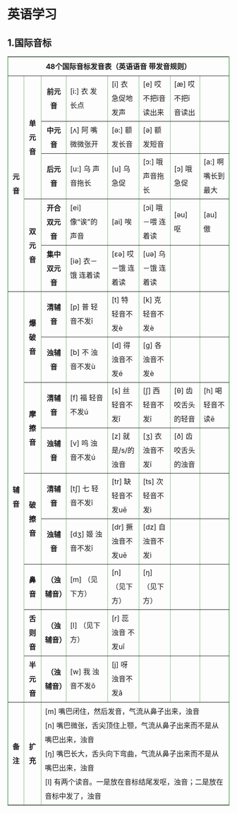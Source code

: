 # 英语学习

## 1.国际音标

<center>
    <table border="1" cellpadding="4" bordercolor="#85B989" style="line-height:2em;">
        <tbody>
            <tr>
                <th colspan="8" align="center" height="43">
                    <b>48个国际音标发音表（英语语音 带发音规则）</b>
                </th>
            </tr>
            <tr>
                <th rowspan="5" width="33">元音</th>
                <th rowspan="3" width="54">单元音</th>
                <th width="82">前元音</th>
                <td width="155" class="yb">[i:] 衣 发长点</td>
                <td width="147">[i] 衣 急促地发声</td>
                <td width="165">[e] 哎 不把ī音读出来</td>
                <td width="147">[æ] 哎 不把ī音读出</td>
                <th width="143">　</th>
            </tr>
            <tr>
                <th width="82">中元音</th>
                <td width="155">[ʌ] 阿 嘴微微张开</td>
                <td width="147">[ə:] 额 发长音</td>
                <td width="165">[ə] 额 发短音</td>
                <th width="147"></th>
                <th width="143"></th>
            </tr>
            <tr>
                <th width="82">后元音</th>
                <td width="155">[u:] 乌 声音拖长</td>
                <td width="147">[u] 乌 急促</td>
                <td width="165">[ɔ:] 哦 声音拖长</td>
                <td width="147">[ɔ] 哦 急促</td>
                <td width="143">[a:] 啊 嘴长到最大</td>
            </tr>
            <tr>
                <th rowspan="2" width="54 ">双元音</th>
                <th width="82">开合双元音</th>
                <td width="155">[ei] 像“诶”的声音</td>
                <td width="147">[ai] 唉</td>
                <td width="165">[ɔi] 哦－喂 连着读</td>
                <td width="147">[əu] 呕</td>
                <td width="143">[au] 傲</td>
            </tr>
            <tr>
                <th width="82">集中双元音</th>
                <td width="155">[iə] 衣－饿 连着读</td>
                <td width="147">[εə] 哎－饿 连着读</td>
                <td width="165">[uə] 乌－饿 连着读</td>
                <th width="147"></th>
                <th width="143"></th>
            </tr>
            <tr>
                <th rowspan="9" width="33">辅音</th>
                <th rowspan="2" width="54">爆破音</th>
                <th width="82">清辅音</th>
                <td width="155">[p] 普 轻音不发ī</td>
                <td width="147">[t] 特 轻音不发è</td>
                <td width="165">[k] 克 轻音不发è</td>
                <th width="147"></th>
                <th width="143"></th>
            </tr>
            <tr>
                <th width="82">浊辅音</th>
                <td width="155">[b] 不 浊音不发ù</td>
                <td width="147">[d] 得 浊音不发é</td>
                <td width="165">[g] 各 浊音不发è</td>
                <th width="147"></th>
                <th width="143"></th>
            </tr>
            <tr>
                <th rowspan="2" width="54">摩擦音</th>
                <th width="82">清辅音</th>
                <td width="155">[f] 福 轻音不发ú</td>
                <td width="147">[s] 丝 轻音不发ī</td>
                <td width="165">[ʃ] 西 轻音不发ī</td>
                <td width="147">[θ] 齿 咬舌头的轻音</td>
                <td width="143">[h] 喝 轻音不读ē</td>
            </tr>
            <tr>
                <th width="82">浊辅音</th>
                <td width="155">[v] 呜 浊音不发ú</td>
                <td width="147">[z] 就是/s/的浊音</td>
                <td width="165">[ʒ] 衣 浊音不发ī</td>
                <td width="147">[ð] 齿 咬舌头的浊音</td>
                <th width="143">　</th>
            </tr>
            <tr>
                <th rowspan="2" width="54">破擦音</th>
                <th width="82">清辅音</th>
                <td width="155">[tʃ] 七 轻音不发ī</td>
                <td width="147">[tr] 缺 轻音不发uē</td>
                <td width="165">[ts] 次 轻音不发ì</td>
                <th width="147"></th>
                <th width="143"></th>
            </tr>
            <tr>
                <th width="82">浊辅音</th>
                <td width="155">[dʒ] 姬 浊音不发ī</td>
                <td width="147">[dr] 撅 浊音不发uē</td>
                <td width="165">[dz] 自 浊音不发ì</td>
                <th width="147"></th>
                <th width="143"></th>
            </tr>
            <tr>
                <th width="54">鼻音</th>
                <th width="82">（浊辅音）</th>
                <td width="155">[m] （见下方）</td>
                <td width="147">[n] （见下方）</td>
                <td width="165">[ŋ] （见下方）</td>
                <th width="147">　</th>
                <th width="143">　</th>
            </tr>
            <tr>
                <th width="54">舌则音</th>
                <th width="82">（浊辅音）</th>
                <td width="155">[l] （见下方）</td>
                <td width="147">[r] 蕊 浊音 不发uǐ</td>
                <th width="165"></th>
                <th width="147"></th>
                <th width="143"></th>
            </tr>
            <tr>
                <th width="54">半元音</th>
                <th width="82">（浊辅音）</th>
                <td width="155">[w] 我 浊音不发ǒ</td>
                <td width="147">[j] 呀 浊音不发ǎ</td>
                <th width="165"></th>
                <th width="147"></th>
                <th width="143"></th>
            </tr>
            <tr>
                <th>备注</th>
                <th>扩充</th>
                <th colspan="7 " align="left " style="font-weight: 400 ">
                    [m] 嘴巴闭住，然后发音，气流从鼻子出来，浊音
                    <br> [n] 嘴巴微张，舌尖顶住上颚，气流从鼻子出来而不是从嘴巴出来，浊音
                    <br> [ŋ] 嘴巴长大，舌头向下弯曲，气流从鼻子出来而不是从嘴巴出来，浊音
                    <br> [l] 有两个读音。一是放在音标结尾发呕，浊音；二是放在音标中发了，浊音
                </th>
            </tr>
        </tbody>
    </table>
</center>